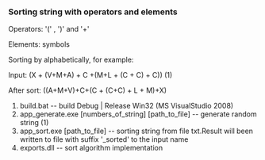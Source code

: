 ### Sorting string with operators and elements

Operators: '(' , ')' and '+'

Elements: symbols

Sorting by alphabetically, for example:

Input: (X + (V+M+A) + C +(M+L + (C + C) + C)) (1)

After sort: ((A+M+V)+C+(C + (C+C) + L + M)+X)

1. build.bat -- build Debug | Release Win32 (MS VisualStudio 2008)
2. app_generate.exe [numbers_of_string] [path_to_file] -- generate random string (1)
3. app_sort.exe [path_to_file] -- sorting string from file txt.Result will been written to file with suffix '_sorted' to the input name
4. exports.dll -- sort algorithm implementation
